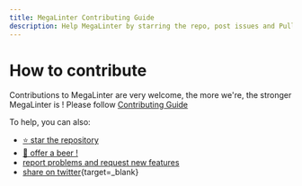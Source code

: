 ```yaml
---
title: MegaLinter Contributing Guide
description: Help MegaLinter by starring the repo, post issues and Pull Requests, or even sponsor the author
---
```

<!-- markdownlint-disable MD013 -->
<!-- Generated by .automation/build.py, please do not update manually -->
<!-- how-to-contribute-section-start -->

# How to contribute

Contributions to MegaLinter are very welcome, the more we're, the stronger MegaLinter is !
Please follow [Contributing Guide](https://megalinter.io/contributing/)

To help, you can also:

- [:star: star the repository](https://github.com/oxsecurity/megalinter/stargazers)
- [:beer: offer a beer !](https://github.com/sponsors/nvuillam)
- [report problems and request new features](https://github.com/oxsecurity/megalinter/issues)
- [share on twitter](https://twitter.com/intent/tweet/?text=MegaLinter:%2070%20linters%20aggregator%20easy%20to%20use%20for%20all%20your%20projects&url=http://megalinter.io/&via=nvuillam){target=_blank}

<!-- how-to-contribute-section-end -->
